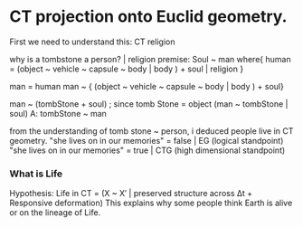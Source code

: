 # CT projection onto Euclid geometry.

First we need to understand this: CT religion

why is a tombstone a person? | religion
premise: Soul ~ man
where{
human = (object ~ vehicle ~ capsule ~ body | body ) + soul | religion
}

man = human
man ~ { (object ~ vehicle ~ capsule ~ body | body ) + soul}

man ~ (tombStone + soul) ; since tomb Stone = object
(man ~ tombStone | soul)
A: tombStone ~ man

from the understanding of tomb stone ~ person, i deduced people live in CT geometry.
"she lives on in our memories" = false | EG (logical standpoint)
"she lives on in our memories" = true | CTG (high dimensional standpoint)

### What is Life

Hypothesis: Life in CT = (X ~ X′ | preserved structure across Δt + Responsive deformation)
This explains why some people think Earth is alive or on the lineage of Life.